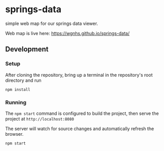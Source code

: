 # springs-data
simple web map for our springs data viewer. 

Web map is live here: https://wgnhs.github.io/springs-data/


## Development

### Setup
After cloning the repository, bring up a terminal in the repository's root directory and run
```
npm install
```

### Running
The `npm start` command is configured to build the project, then serve the project 
at `http://localhost:8080`

The server will watch for source changes and automatically refresh the browser.
```
npm start
```
